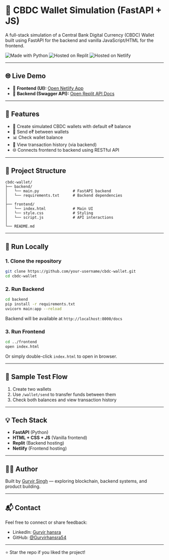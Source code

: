 # 💸 CBDC Wallet Simulation (FastAPI + JS)

A full-stack simulation of a Central Bank Digital Currency (CBDC) Wallet built using FastAPI for the backend and vanilla JavaScript/HTML for the frontend.

![Made with Python](https://img.shields.io/badge/Python-FastAPI-blue?logo=python)
![Hosted on Replit](https://img.shields.io/badge/Backend-Replit-lightgrey?logo=replit)
![Hosted on Netlify](https://img.shields.io/badge/Frontend-Netlify-brightgreen?logo=netlify)

---

## 🌐 Live Demo

- 🔗 **Frontend (UI):** [Open Netlify App](https://playful-selkie-5b13e4.netlify.app/)
- 🔗 **Backend (Swagger API):** [Open Replit API Docs](https://d5320af4-01e5-4798-a5ac-63b71b7cdc08-00-4qol32917fza.sisko.replit.dev/docs)

---

## 🧩 Features

- 🏦 Create simulated CBDC wallets with default e₹ balance
- 💸 Send e₹ between wallets
- 📊 Check wallet balance
- 📜 View transaction history (via backend)
- 🌐 Connects frontend to backend using RESTful API

---

## 📁 Project Structure

```
cbdc-wallet/
├── backend/
│   └── main.py               # FastAPI backend
│   └── requirements.txt      # Backend dependencies
│
├── frontend/
│   └── index.html            # Main UI
│   └── style.css             # Styling
│   └── script.js             # API interactions
│
└── README.md
```

---

## 🚀 Run Locally

### 1. Clone the repository

```bash
git clone https://github.com/your-username/cbdc-wallet.git
cd cbdc-wallet
```

### 2. Run Backend

```bash
cd backend
pip install -r requirements.txt
uvicorn main:app --reload
```

Backend will be available at `http://localhost:8000/docs`

### 3. Run Frontend

```bash
cd ../frontend
open index.html
```

Or simply double-click `index.html` to open in browser.

---

## 🧪 Sample Test Flow

1. Create two wallets
2. Use `/wallet/send` to transfer funds between them
3. Check both balances and view transaction history

---

## 💡 Tech Stack

- **FastAPI** (Python)
- **HTML + CSS + JS** (Vanilla frontend)
- **Replit** (Backend hosting)
- **Netlify** (Frontend hosting)

---

## 👨‍💻 Author

Built by [Gurvir Singh](https://github.com/Gurvirhansra54) — exploring blockchain, backend systems, and product building.

---

## 📬 Contact

Feel free to connect or share feedback:
- LinkedIn: [Gurvir hansra](https://in.linkedin.com/in/gurvir-hansra-2464b0200)
- GitHub: [@Gurvirhansra54](https://github.com/Gurvirhansra54)

---

⭐ Star the repo if you liked the project!
